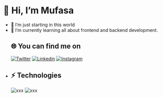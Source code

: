   # 🦁 Hi, I’m Mufasa
- 👀 I’m just starting in this world
- 🌱 I’m currently learning all about frontend and backend development.
  ## 🌐 You can find me on
  [![Twitter](https://img.shields.io/badge/Twitter-twitter?style=plastic&logo=X&logoColor=white&labelColor=black&color=black&link)](https://twitter.com/Mufasa_InterAmp)
  [![Linkedin](https://img.shields.io/badge/Linkedin-linkedin?style=plastic&logo=Linkedin&logoColor=white&labelColor=blue&color=blue&link=https%3A%2F%2Ftwitter.com%2FMufasa_InterAmp)](https://www.linkedin.com/in/mario-c%C3%A1novas-manzano-542a132b9/)
  [![Instagram](https://img.shields.io/badge/Instagram-Instagram?style=plastic&logo=Instagram&logoColor=white&labelColor=purple&color=purple)](https://www.instagram.com/mufasa.vibes/)
- ## ⚡ Technologies
  ![xxx](https://img.shields.io/badge/HTML5-z?style=for-the-badge&logo=HTML5&logoColor=white&labelColor=black&color=orange)
  ![xxx](https://img.shields.io/badge/CSS-html?style=for-the-badge&logo=Html&logoColor=white&labelColor=orange&color=blue)

<!---
9Mufasa/9Mufasa is a ✨ special ✨ repository because its `README.md` (this file) appears on your GitHub profile.
You can click the Preview link to take a look at your changes.
--->
